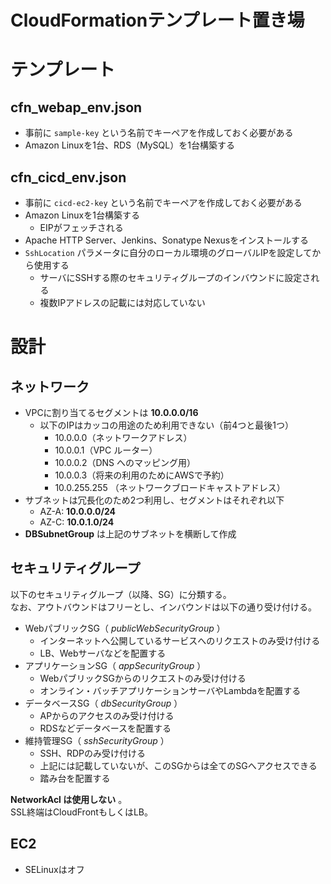 CloudFormationテンプレート置き場
===

# テンプレート

## cfn_webap_env.json

- 事前に ```sample-key``` という名前でキーペアを作成しておく必要がある
- Amazon Linuxを1台、RDS（MySQL）を1台構築する


## cfn_cicd_env.json

- 事前に ```cicd-ec2-key``` という名前でキーペアを作成しておく必要がある
- Amazon Linuxを1台構築する
  - EIPがフェッチされる
- Apache HTTP Server、Jenkins、Sonatype Nexusをインストールする
- ```SshLocation``` パラメータに自分のローカル環境のグローバルIPを設定してから使用する
  - サーバにSSHする際のセキュリティグループのインバウンドに設定される
  - 複数IPアドレスの記載には対応していない


# 設計

## ネットワーク

- VPCに割り当てるセグメントは **10.0.0.0/16**
  - 以下のIPはカッコの用途のため利用できない（前4つと最後1つ）
    - 10.0.0.0（ネットワークアドレス）
    - 10.0.0.1（VPC ルーター）
    - 10.0.0.2（DNS へのマッピング用）
    - 10.0.0.3（将来の利用のためにAWSで予約）
    - 10.0.255.255 （ネットワークブロードキャストアドレス）
- サブネットは冗長化のため2つ利用し、セグメントはそれぞれ以下
  - AZ-A: **10.0.0.0/24**
  - AZ-C: **10.0.1.0/24**
- **DBSubnetGroup** は上記のサブネットを横断して作成  

## セキュリティグループ

以下のセキュリティグループ（以降、SG）に分類する。  
なお、アウトバウンドはフリーとし、インバウンドは以下の通り受け付ける。

- WebパブリックSG（ *publicWebSecurityGroup* ）
  - インターネットへ公開しているサービスへのリクエストのみ受け付ける
  - LB、Webサーバなどを配置する
- アプリケーションSG（ *appSecurityGroup* ）
  - WebパブリックSGからのリクエストのみ受け付ける
  - オンライン・バッチアプリケーションサーバやLambdaを配置する
- データベースSG（ *dbSecurityGroup* ）
  - APからのアクセスのみ受け付ける
  - RDSなどデータベースを配置する
- 維持管理SG（ *sshSecurityGroup* ）
  - SSH、RDPのみ受け付ける
  - 上記には記載していないが、このSGからは全てのSGへアクセスできる
  - 踏み台を配置する

**NetworkAcl は使用しない** 。  
SSL終端はCloudFrontもしくはLB。

## EC2

- SELinuxはオフ
